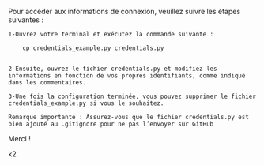 Pour accéder aux informations de connexion, veuillez suivre les étapes suivantes :

    1-Ouvrez votre terminal et exécutez la commande suivante :

        cp credentials_example.py credentials.py


    2-Ensuite, ouvrez le fichier credentials.py et modifiez les informations en fonction de vos propres identifiants, comme indiqué dans les commentaires.

    3-Une fois la configuration terminée, vous pouvez supprimer le fichier credentials_example.py si vous le souhaitez.

    Remarque importante : Assurez-vous que le fichier credentials.py est bien ajouté au .gitignore pour ne pas l’envoyer sur GitHub

Merci !

k2
